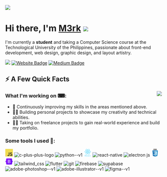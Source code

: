 ![](https://komarev.com/ghpvc/?finnsatoshi03=finnsatoshi03&color=green)
<div>
   <h1>Hi there, I'm <a href="https://portfolio-chi-beryl-23.vercel.app/home">M3rk</a> <img src="https://media.giphy.com/media/hvRJCLFzcasrR4ia7z/giphy.gif" width="25px"> </h1>
   <p>I'm currently a <strong>student</strong> and taking a Computer Science course at the Technological University of the Philippines, passionate about front-end development, web design, graphic design, and layout artistry.</p>
   <a href="https://github.com/antonkomarev/github-profile-views-counter"><img src="https://komarev.com/ghpvc/?username=finnsatoshi03&style=flat"></a> <a href="https://web.facebook.com/FabulousEggPie/"><img src="https://img.shields.io/badge/-fabulousEggPie-4E69C8?style=flat-square&amp;labelColor=4E69C8&amp;logo=Facebook&amp;link=https://web.facebook.com/FabulousEggPie/" alt="Website Badge"></a> <a href="https://portfolio-chi-beryl-23.vercel.app/"><img src="https://img.shields.io/badge/-m3rk-0A0A0A?style=flat-square&amp;labelColor=0A0A0A&amp;logo=Vercel&amp;link=https://portfolio-chi-beryl-23.vercel.app" alt="Medium Badge"></a>
   <h2>⚡️ A Few Quick Facts</h2>      
   <img align="right" src="https://media.giphy.com/media/v1.Y2lkPTc5MGI3NjExOXV1YmZ4MWdjdjdoN2Fvc2ozN2kyNHVwcjczYW8xajVzbmFpM2p0dyZlcD12MV9pbnRlcm5hbF9naWZfYnlfaWQmY3Q9Zw/fha1cv4Le2lVRXXJsc/giphy.gif" />   
   <h3>What I'm working on ⌨:</h3>
   <ul>        
      <li> 💪 Continuously improving my skills in the areas mentioned above.</li>
      <li> 👷‍♂️ Building personal projects to showcase my creativity and technical abilities.</li>
      <li> 👨‍💻 Taking on freelance projects to gain real-world experience and build my portfolio.</li>
   </ul>
   <h3>Some tools I used 🚀:</h3>
   <p align="left">
      <img src="https://raw.githubusercontent.com/devicons/devicon/master/icons/javascript/javascript-original.svg" alt="javascript" width="25" height="25" />
      <img width="24" src="https://img.icons8.com/fluency/48/c-plus-plus-logo.png" alt="c-plus-plus-logo"/>
      <img width="24" src="https://img.icons8.com/color/48/python--v1.png" alt="python--v1"/>
      <img src="https://raw.githubusercontent.com/devicons/devicon/master/icons/react/react-original-wordmark.svg" alt="react" width="25" height="25" />
      <img src="https://pagepro.co/blog/wp-content/uploads/2020/03/react-native-logo-884x1024.png" alt="react-native" width="25" />
      <img src="https://miro.medium.com/v2/resize:fit:1200/1*O6KluMvEBZ1cBL3EPo4tig.png" alt="electron js" width="25" height="25" />
      <img src="https://raw.githubusercontent.com/devicons/devicon/master/icons/css3/css3-original-wordmark.svg" alt="css3" width="25" height="25" />
      <img src="https://raw.githubusercontent.com/devicons/devicon/master/icons/bootstrap/bootstrap-original.svg" alt="bootstrap" width="25" height="25" />
      <img width="24" src="http://img.icons8.com/fluency/48/tailwind_css.png" alt="tailwind_css"/>
      <img width="24" src="https://img.icons8.com/color/48/flutter.png" alt="flutter"/>
      <img width="24" src="https://img.icons8.com/color/48/git.png" alt="git"/>
      <img width="24" src="https://img.icons8.com/color/48/firebase.png" alt="firebase"/>
      <img width="24" src="https://seeklogo.com/images/S/supabase-logo-DCC676FFE2-seeklogo.com.png" alt="supabase"/>
      <img width="24" src="https://img.icons8.com/color/48/adobe-photoshop--v1.png" alt="adobe-photoshop--v1"/>
      <img width="24" src="https://img.icons8.com/color/48/adobe-illustrator--v1.png" alt="adobe-illustrator--v1"/>
      <img width="24" src="https://img.icons8.com/color/48/figma--v1.png" alt="figma--v1"/>
   </p>
</div>
